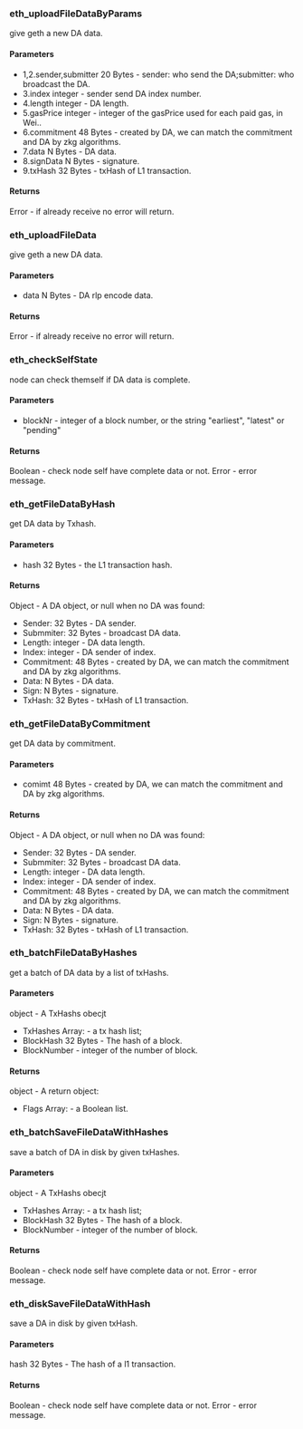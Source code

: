 ### eth_uploadFileDataByParams

give geth a new DA data.

#### Parameters

- 1,2.sender,submitter 20 Bytes - sender: who send the DA;submitter: who broadcast the DA.
- 3.index integer - sender send DA index number.
- 4.length integer - DA length.
- 5.gasPrice integer - integer of the gasPrice used for each paid gas, in Wei..
- 6.commitment 48 Bytes - created by DA, we can match the commitment and DA by zkg algorithms.
- 7.data N Bytes - DA data.
- 8.signData N Bytes - signature.
- 9.txHash 32 Bytes - txHash of L1 transaction.

#### Returns

Error - if already receive no error will return.


### eth_uploadFileData

give geth a new DA data.

#### Parameters

- data N Bytes - DA rlp encode data.

#### Returns 

Error - if already receive no error will return.
 

### eth_checkSelfState

node can check themself if DA data is complete.

#### Parameters
 
 - blockNr - integer of a block number, or the string "earliest", "latest" or "pending"
 
#### Returns 
 
 Boolean - check node self have complete data or not.
 Error - error message.


### eth_getFileDataByHash 

get DA data by Txhash.

#### Parameters

- hash 32 Bytes - the L1 transaction hash.

#### Returns

Object - A DA object, or null when no DA was found:

- Sender: 32 Bytes - DA sender.
- Submmiter: 32 Bytes - broadcast DA data.
- Length: integer - DA data length.
- Index: integer - DA sender of index.
- Commitment: 48 Bytes - created by DA, we can match the commitment and DA by zkg algorithms.
- Data: N Bytes - DA data.
- Sign: N Bytes - signature.
- TxHash: 32 Bytes - txHash of L1 transaction.

### eth_getFileDataByCommitment 

get DA data by commitment.

#### Parameters

- comimt 48 Bytes - created by DA, we can match the commitment and DA by zkg algorithms.

#### Returns

Object - A DA object, or null when no DA was found:

- Sender: 32 Bytes - DA sender.
- Submmiter: 32 Bytes - broadcast DA data.
- Length: integer - DA data length.
- Index: integer - DA sender of index.
- Commitment: 48 Bytes - created by DA, we can match the commitment and DA by zkg algorithms.
- Data: N Bytes - DA data.
- Sign: N Bytes - signature.
- TxHash: 32 Bytes - txHash of L1 transaction.

### eth_batchFileDataByHashes

get a batch of DA data by a list of txHashs.

#### Parameters

object - A TxHashs obecjt

- TxHashes  Array: - a tx hash list;
-	BlockHash 	32 Bytes - The hash of a block.
-	BlockNumber  - integer of the number of block.

#### Returns

object - A return object:

- Flags  Array: - a Boolean list.

 
### eth_batchSaveFileDataWithHashes

save a batch of DA in disk by given txHashes.

#### Parameters

object - A TxHashs obecjt

- TxHashes  Array: - a tx hash list;
-	BlockHash 	32 Bytes - The hash of a block.
-	BlockNumber  - integer of the number of block.

#### Returns

Boolean - check node self have complete data or not.
Error - error message.

### eth_diskSaveFileDataWithHash

save a DA in disk by given txHash.

#### Parameters

hash 32 Bytes - The hash of a l1 transaction.

#### Returns
 
Boolean - check node self have complete data or not.
Error - error message.
  

